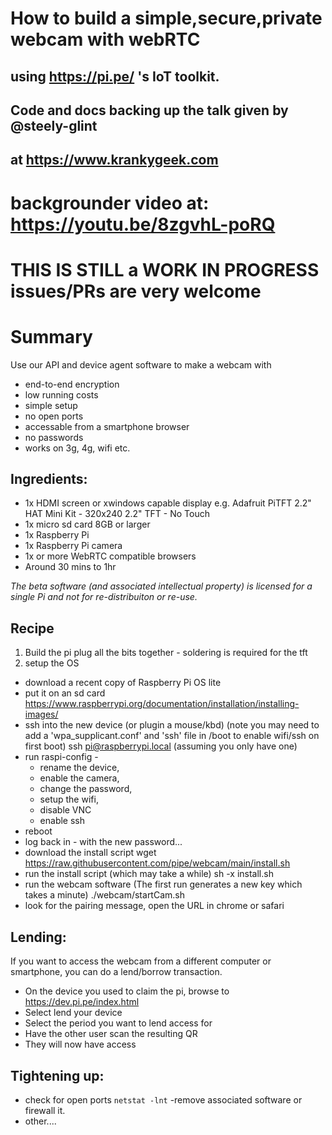 # How to build a simple,secure,private webcam with webRTC
## using https://pi.pe/ 's IoT toolkit.
## Code and docs backing up the talk given by @steely-glint 
## at https://www.krankygeek.com
# backgrounder video at: https://youtu.be/8zgvhL-poRQ

# THIS IS STILL a WORK IN PROGRESS issues/PRs are very welcome
# Summary 
Use our API and device agent software to make a webcam with
* end-to-end encryption
* low running costs
* simple setup
* no open ports 
* accessable from a smartphone browser
* no passwords
* works on 3g, 4g, wifi etc.

## Ingredients:

 * 1x HDMI screen or xwindows capable display e.g.
   Adafruit PiTFT 2.2" HAT Mini Kit - 320x240 2.2" TFT - No Touch 
 * 1x micro sd card 8GB or larger 
 * 1x Raspberry Pi 
 * 1x Raspberry Pi camera
 * 1x or more WebRTC compatible browsers
 * Around 30 mins to 1hr


_The beta software (and associated intellectual property) is licensed for
a single Pi and not for re-distribuiton or re-use._

## Recipe
1. Build the pi
plug all the bits together - soldering is required for the tft 
2. setup the OS
  * download a recent copy of Raspberry Pi OS lite 
  * put it on an sd card
https://www.raspberrypi.org/documentation/installation/installing-images/
  * ssh into the new device (or plugin a mouse/kbd) 
     (note you may need to add a 'wpa_supplicant.conf' and 'ssh' file in /boot to enable wifi/ssh on first boot)
    ssh pi@raspberrypi.local (assuming you only have one)
  * run raspi-config -
      * rename the device, 
      * enable the camera, 
      * change the password, 
      * setup the wifi,
      * disable VNC 
      * enable ssh
  * reboot
  * log back in - with the new password...
  * download the install script
wget https://raw.githubusercontent.com/pipe/webcam/main/install.sh
  * run the install script (which may take a while)
sh -x install.sh 
  * run the webcam software (The first run generates a new key which takes a minute)
./webcam/startCam.sh 
  * look for the pairing message, open the URL in chrome or safari

## Lending:
If you want to access the webcam from a different computer or smartphone,
you can do a lend/borrow transaction.

* On the device you used to claim the pi, browse to https://dev.pi.pe/index.html
* Select lend your device
* Select the period you want to lend access for
* Have the other user scan the resulting QR
* They will now have access

## Tightening up:
* check for open ports
`netstat -lnt`
-remove associated software or firewall it.
* other....

